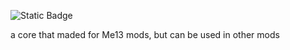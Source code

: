![Static Badge](https://img.shields.io/badge/.-Discord%20server-00aaff?style=flat-square&logo=discord&link=https%3A%2F%2Fdiscord.gg%2FZg7GT84uEy)

a core that maded for Me13 mods, but can be used in other mods
